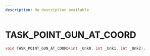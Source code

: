 ```yaml
---
description: No description available 
---
```


# TASK_POINT_GUN_AT_COORD

```cpp
void TASK_POINT_GUN_AT_COORD(int _Unk0, int _Unk1, int _Unk2);
```